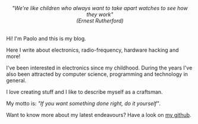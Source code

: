 <center>
	<div class="circlephoto"></div>
	<em>
		"We're like children who always want to take apart watches to see
		how they work"
		<br>
		(Ernest Rutherford)
	</em>
</center>
<br>

Hi! I'm Paolo and this is my blog.

Here I write about electronics, radio-frequency, hardware hacking and more!

I've been interested in electronics since my childhood. During the years I've
also been attracted by computer science, programming and technology in general.

I love creating stuff and I like to describe myself as a craftsman.

My motto is: *"If you want something done right, do it yourself"*.

Want to know more about my latest endeavours? Have a look on
[my github](https://github.com/electricant).
